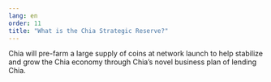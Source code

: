 ```yaml
---
lang: en
order: 11
title: "What is the Chia Strategic Reserve?"
---
```


Chia will pre-farm a large supply of coins at network launch to help stabilize and grow the Chia economy through Chia’s novel business plan of lending Chia.
